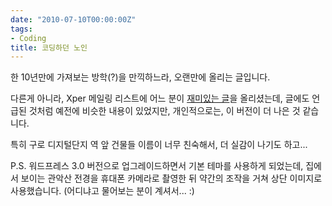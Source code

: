 ```yaml
---
date: "2010-07-10T00:00:00Z"
tags:
- Coding
title: 코딩하던 노인
---
```


한 10년만에 가져보는 방학(?)을 만끽하느라, 오랜만에 올리는 글입니다.

다른게 아니라, Xper 메일링 리스트에 어느 분이 [재미있는 글](http://groups.google.com/group/xper/browse_thread/thread/4d79bc2343024442)을 올리셨는데, 글에도 언급된 것처럼 예전에 비슷한 내용이 있었지만, 개인적으로는, 이 버전이 더 나은 것 같습니다.

특히 구로 디지털단지 역 앞 건물들 이름이 너무 친숙해서, 더 실감이 나기도 하고...

P.S. 워드프레스 3.0 버전으로 업그레이드하면서 기본 테마를 사용하게 되었는데, 집에서 보이는 관악산 전경을 휴대폰 카메라로 촬영한 뒤 약간의 조작을 거쳐 상단 이미지로 사용했습니다. (어디냐고 물어보는 분이 계셔서... :)
